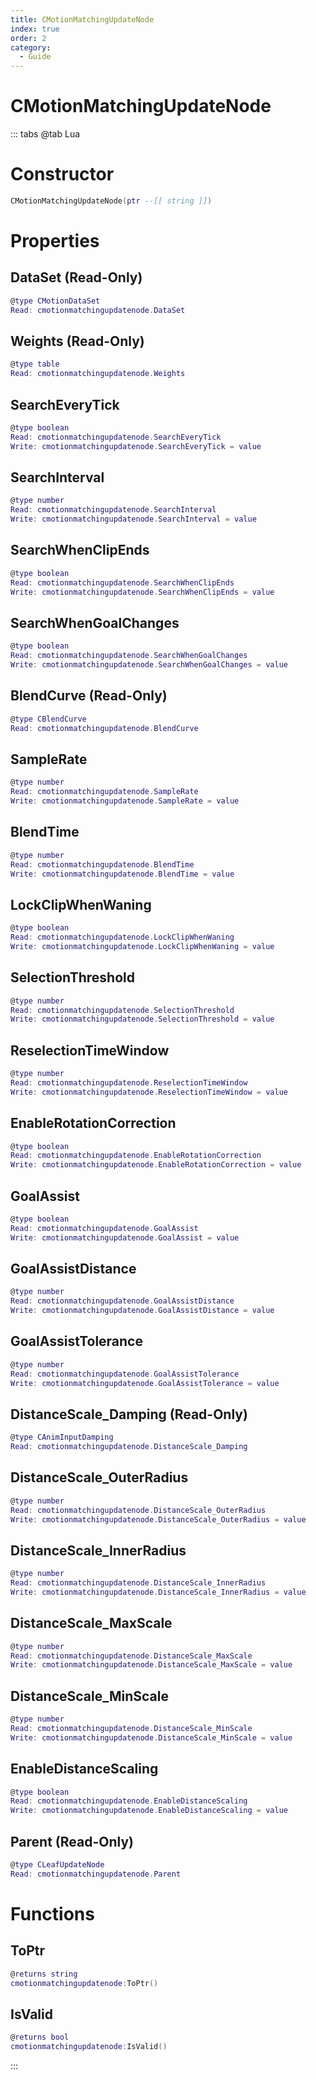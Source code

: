 ```yaml
---
title: CMotionMatchingUpdateNode
index: true
order: 2
category:
  - Guide
---
```


# CMotionMatchingUpdateNode

::: tabs
@tab Lua
# Constructor
```lua
CMotionMatchingUpdateNode(ptr --[[ string ]])
```
# Properties
## DataSet (Read-Only)
```lua
@type CMotionDataSet
Read: cmotionmatchingupdatenode.DataSet
```
## Weights (Read-Only)
```lua
@type table
Read: cmotionmatchingupdatenode.Weights
```
## SearchEveryTick 
```lua
@type boolean
Read: cmotionmatchingupdatenode.SearchEveryTick
Write: cmotionmatchingupdatenode.SearchEveryTick = value
```
## SearchInterval 
```lua
@type number
Read: cmotionmatchingupdatenode.SearchInterval
Write: cmotionmatchingupdatenode.SearchInterval = value
```
## SearchWhenClipEnds 
```lua
@type boolean
Read: cmotionmatchingupdatenode.SearchWhenClipEnds
Write: cmotionmatchingupdatenode.SearchWhenClipEnds = value
```
## SearchWhenGoalChanges 
```lua
@type boolean
Read: cmotionmatchingupdatenode.SearchWhenGoalChanges
Write: cmotionmatchingupdatenode.SearchWhenGoalChanges = value
```
## BlendCurve (Read-Only)
```lua
@type CBlendCurve
Read: cmotionmatchingupdatenode.BlendCurve
```
## SampleRate 
```lua
@type number
Read: cmotionmatchingupdatenode.SampleRate
Write: cmotionmatchingupdatenode.SampleRate = value
```
## BlendTime 
```lua
@type number
Read: cmotionmatchingupdatenode.BlendTime
Write: cmotionmatchingupdatenode.BlendTime = value
```
## LockClipWhenWaning 
```lua
@type boolean
Read: cmotionmatchingupdatenode.LockClipWhenWaning
Write: cmotionmatchingupdatenode.LockClipWhenWaning = value
```
## SelectionThreshold 
```lua
@type number
Read: cmotionmatchingupdatenode.SelectionThreshold
Write: cmotionmatchingupdatenode.SelectionThreshold = value
```
## ReselectionTimeWindow 
```lua
@type number
Read: cmotionmatchingupdatenode.ReselectionTimeWindow
Write: cmotionmatchingupdatenode.ReselectionTimeWindow = value
```
## EnableRotationCorrection 
```lua
@type boolean
Read: cmotionmatchingupdatenode.EnableRotationCorrection
Write: cmotionmatchingupdatenode.EnableRotationCorrection = value
```
## GoalAssist 
```lua
@type boolean
Read: cmotionmatchingupdatenode.GoalAssist
Write: cmotionmatchingupdatenode.GoalAssist = value
```
## GoalAssistDistance 
```lua
@type number
Read: cmotionmatchingupdatenode.GoalAssistDistance
Write: cmotionmatchingupdatenode.GoalAssistDistance = value
```
## GoalAssistTolerance 
```lua
@type number
Read: cmotionmatchingupdatenode.GoalAssistTolerance
Write: cmotionmatchingupdatenode.GoalAssistTolerance = value
```
## DistanceScale_Damping (Read-Only)
```lua
@type CAnimInputDamping
Read: cmotionmatchingupdatenode.DistanceScale_Damping
```
## DistanceScale_OuterRadius 
```lua
@type number
Read: cmotionmatchingupdatenode.DistanceScale_OuterRadius
Write: cmotionmatchingupdatenode.DistanceScale_OuterRadius = value
```
## DistanceScale_InnerRadius 
```lua
@type number
Read: cmotionmatchingupdatenode.DistanceScale_InnerRadius
Write: cmotionmatchingupdatenode.DistanceScale_InnerRadius = value
```
## DistanceScale_MaxScale 
```lua
@type number
Read: cmotionmatchingupdatenode.DistanceScale_MaxScale
Write: cmotionmatchingupdatenode.DistanceScale_MaxScale = value
```
## DistanceScale_MinScale 
```lua
@type number
Read: cmotionmatchingupdatenode.DistanceScale_MinScale
Write: cmotionmatchingupdatenode.DistanceScale_MinScale = value
```
## EnableDistanceScaling 
```lua
@type boolean
Read: cmotionmatchingupdatenode.EnableDistanceScaling
Write: cmotionmatchingupdatenode.EnableDistanceScaling = value
```
## Parent (Read-Only)
```lua
@type CLeafUpdateNode
Read: cmotionmatchingupdatenode.Parent
```
# Functions
## ToPtr
```lua
@returns string
cmotionmatchingupdatenode:ToPtr()
```
## IsValid
```lua
@returns bool
cmotionmatchingupdatenode:IsValid()
```

:::